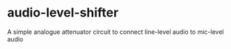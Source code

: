 # audio-level-shifter
A simple analogue attenuator circuit to connect line-level audio to mic-level audio
